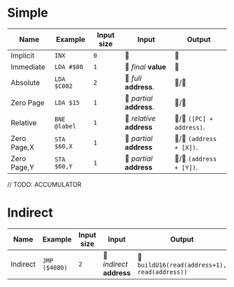 # Simple

| Name        | Example      | Input size | Input                     | Output                    |
| ----------- | ------------ | ---------- | ------------------------- | ------------------------- |
| Implicit    | `INX`        | `0`        | 🚫                        | 🚫                        |
| Immediate   | `LDA #$08`   | `1`        | 🔢 _final_ **value**      | 🔢                        |
| Absolute    | `LDA $C002`  | `2`        | 🐏 _full_ **address**.    | 🔢/🐏                     |
| Zero Page   | `LDA $15`    | `1`        | 🐏 _partial_ **address**. | 🔢/🐏                     |
| Relative    | `BNE @label` | `1`        | 🐏 _relative_ **address** | 🔢/🐏 `([PC] + address)`. |
| Zero Page,X | `STA $60,X`  | `1`        | 🐏 _partial_ **address**  | 🔢/🐏 `(address + [X])`.  |
| Zero Page,Y | `STA $60,Y`  | `1`        | 🐏 _partial_ **address**  | 🔢/🐏 `(address + [Y])`.  |

// TODO: ACCUMULATOR

# Indirect

| Name     | Example       | Input size | Input                     | Output                                        |
| -------- | ------------- | ---------- | ------------------------- | --------------------------------------------- |
| Indirect | `JMP ($4080)` | `2`        | 🐏 _indirect_ **address** | 🐏 `buildU16(read(address+1), read(address))` |
